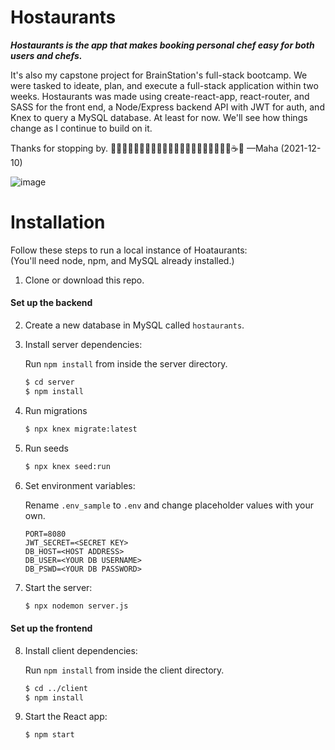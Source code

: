# Hostaurants
***Hostaurants is the app that makes booking personal chef easy for both users and chefs.***

It's also my capstone project for BrainStation's full-stack bootcamp. We were tasked to ideate, plan, and execute a full-stack application within two weeks. Hostaurants was made using create-react-app, react-router, and SASS for the front end, a Node/Express backend API with JWT for auth, and Knex to query a MySQL database. At least for now. We'll see how things change as I continue to build on it.

Thanks for stopping by. 🍕🍔🍟🍱🍤🍣🦪🍛🍚🍙🍘🥘🍪🍲🍩🎂🍨🍧🍬🍡🍯☕🧉
—Maha (2021-12-10)
 
 
![image](https://user-images.githubusercontent.com/91100108/145144645-6c2e52df-8aba-4ce5-b2d9-81e43b2bf7c7.png)


# Installation

Follow these steps to run a local instance of Hoataurants:  
(You'll need node, npm, and MySQL already installed.)

1. Clone or download this repo.
#### Set up the backend
2. Create a new database in MySQL called `hostaurants`.
3. Install server dependencies:  
   
   Run `npm install` from inside the server directory.
   ```bash    
   $ cd server
   $ npm install
   ```
4. Run migrations
   ```bash
   $ npx knex migrate:latest
   ```
5. Run seeds
   ```bash
   $ npx knex seed:run
   ```
6. Set environment variables:  
   
   Rename `.env_sample` to `.env` and change placeholder values with your own.
   ```shell
   PORT=8080
   JWT_SECRET=<SECRET KEY>
   DB_HOST=<HOST ADDRESS>
   DB_USER=<YOUR DB USERNAME>
   DB_PSWD=<YOUR DB PASSWORD>
   ```
 
7. Start the server:
   ```bash
   $ npx nodemon server.js
   ```
#### Set up the frontend
8. Install client dependencies:  
   
   Run `npm install` from inside the client directory.
   ```bash    
   $ cd ../client
   $ npm install
   ```
9. Start the React app:
    ```bash
    $ npm start
    ```
